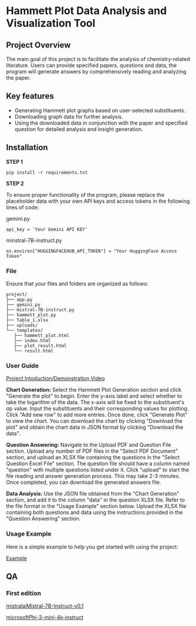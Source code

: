 # Hammett Plot Data Analysis and Visualization Tool

## Project Overview
The main goal of this project is to facilitate the analysis of chemistry-related literature. Users can provide specified papers, questions and data, the program will generate answers by comprehensively reading and analyzing the paper.

## Key features 

- Generating Hammett plot graphs based on user-selected substituents.
- Downloading graph data for further analysis.
- Using the downloaded data in conjunction with the paper and specified question for detailed analysis and insight generation.

## Installation

**STEP 1**

    pip install -r requirements.txt

**STEP 2**

To ensure proper functionality of the program, please replace the placeholder data with your own API keys and access tokens in the following lines of code:

gemini.py

    api_key = 'Your Gemini API KEY'
    
minstral-7B-instruct.py

    os.environ["HUGGINGFACEHUB_API_TOKEN"] = "Your HuggingFace Access Token"

### File

Ensure that your files and folders are organized as follows:

 ```
project/
├── app.py
├── gemini.py
├── mistral-7B-instruct.py
├── hammett_plot.py
├── Table_1.xlsx
├── uploads/
└── templates/
    ├── hammett_plot.html
    ├── index.html
    ├── plot_result.html
    └── result.html
```

### User Guide
[Project Intoduction/Demonstration Video](https://youtu.be/eci8HjQMh_I)


**Chart Generation:**
Select the Hammett Plot Generation section and click "Generate the plot" to begin.
Enter the y-axis label and select whether to take the logarithm of the data. The x-axis will be fixed to the substituent's σp value.
Input the substituents and their corresponding values for plotting. Click "Add new row" to add more entries.
Once done, click "Generate Plot" to view the chart. You can download the chart by clicking "Download the plot" and obtain the chart data in JSON format by clicking "Download the data".

**Question Answering:**
Navigate to the Upload PDF and Question File section.
Upload any number of PDF files in the "Select PDF Document" section, and upload an XLSX file containing the questions in the "Select Question Excel File" section. The question file should have a column named "question" with multiple questions listed under it.
Click "upload" to start the file reading and answer generation process. This may take 2-3 minutes. Once completed, you can download the generated answers file.

**Data Analysis:**
Use the JSON file obtained from the "Chart Generation" section, and add it to the column "data" in the question XLSX file. Refer to the file format in the "Usage Example" section below.
Upload the XLSX file containing both questions and data using the instructions provided in the "Question Answering" section.

### Usage Example
Here is a simple example to help you get started with using the project:

[Example](https://github.com/ArthurArthurArthur0817/LLM-RAG/blob/main/Example.pdf)



## QA
### First edition
[mistralaiMistral-7B-Instruct-v0.1](https://github.com/ArthurArthurArthur0817/LLM-RAG/blob/main/QA(mistralaiMistral-7B-Instruct-v0.1)_Dennis.docx)

[microsoftPhi-3-mini-4k-instruct](https://github.com/ArthurArthurArthur0817/LLM-RAG/blob/main/QA(microsoftPhi-3-mini-4k-instruct)_Dennis.docx)



